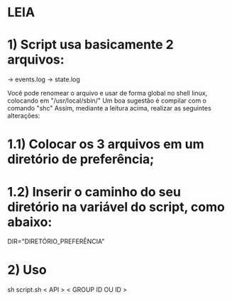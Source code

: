 # LEIA

# 1) Script usa basicamente 2 arquivos:
  -> events.log
  -> state.log
  
Você pode renomear o arquivo e usar de forma global no shell linux, colocando em "/usr/local/sbin/"
Um boa sugestão é compilar com o comando "shc"
Assim, mediante a leitura acima, realizar as seguintes alterações:

# 1.1) Colocar os 3 arquivos em um diretório de preferência;
  
# 1.2) Inserir o caminho do seu diretório na variável do script, como abaixo:  
  DIR="DIRETÓRIO_PREFERÊNCIA" 
  
# 2) Uso
  
 sh script.sh   < API >  < GROUP ID OU ID >
